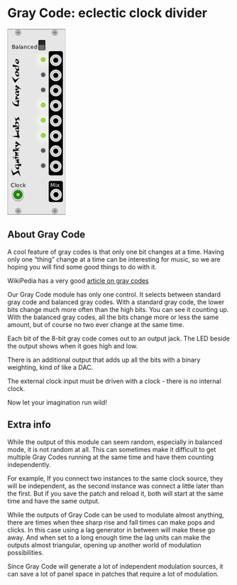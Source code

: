 # Gray Code: eclectic clock divider

![gray code image](./gray-code.png)

## About Gray Code

A cool feature of gray codes is that only one bit changes at a time. Having only one “thing” change at a time can be interesting for music, so we are hoping you will find some good things to do with it.

WikiPedia has a very good [article on gray codes](https://en.wikipedia.org/wiki/Gray_code)

Our Gray Code module has only one control. It selects between standard gray code and balanced gray codes. With a standard gray code, the lower bits change much more often than the high bits. You can see it counting up. With the balanced gray codes, all the bits change more or less the same amount, but of course no two ever change at the same time.

Each bit of the 8-bit gray code comes out to an output jack. The LED beside the output shows when it goes high and low.

There is an additional output that adds up all the bits with a binary weighting, kind of like a DAC.

The external clock input must be driven with a clock - there is no internal clock.

Now let your imagination run wild!

## Extra info

While the output of this module can seem random, especially in balanced mode, it is not random at all. This can sometimes make it difficult to get multiple Gray Codes running at the same time and have them counting independently.

For example, If you connect two instances to the same clock source, they will be independent, as the second instance was connect a little later than the first. But if you save the patch and reload it, both will start at the same time and have the same output.

While the outputs of Gray Code can be used to modulate almost anything, there are times when thee sharp rise and fall times can make pops and clicks. In this case using a lag generator in between will make these go away. And when set to a long enough time the lag units can make the outputs almost triangular, opening up another world of modulation possibilities.

Since Gray Code will generate a lot of independent modulation sources, it can save a lot of panel space in patches that require a lot of  modulation.